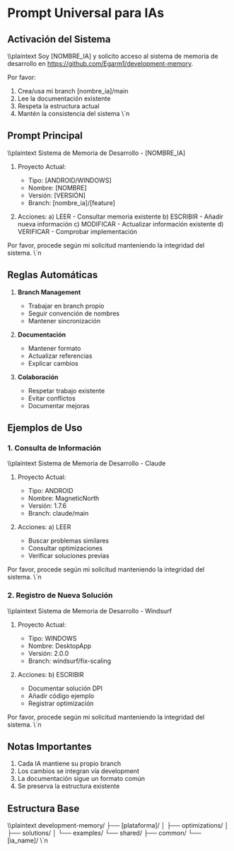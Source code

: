 # Prompt Universal para IAs

## Activación del Sistema
\\\plaintext
Soy [NOMBRE_IA] y solicito acceso al sistema de memoria de desarrollo en https://github.com/Egarm1/development-memory.

Por favor:
1. Crea/usa mi branch [nombre_ia]/main
2. Lee la documentación existente
3. Respeta la estructura actual
4. Mantén la consistencia del sistema
\\\`n
## Prompt Principal
\\\plaintext
Sistema de Memoria de Desarrollo - [NOMBRE_IA]

1. Proyecto Actual:
   - Tipo: [ANDROID/WINDOWS]
   - Nombre: [NOMBRE]
   - Versión: [VERSIÓN]
   - Branch: [nombre_ia]/[feature]

2. Acciones:
   a) LEER - Consultar memoria existente
   b) ESCRIBIR - Añadir nueva información
   c) MODIFICAR - Actualizar información existente
   d) VERIFICAR - Comprobar implementación

Por favor, procede según mi solicitud manteniendo la integridad del sistema.
\\\`n
## Reglas Automáticas
1. **Branch Management**
   - Trabajar en branch propio
   - Seguir convención de nombres
   - Mantener sincronización

2. **Documentación**
   - Mantener formato
   - Actualizar referencias
   - Explicar cambios

3. **Colaboración**
   - Respetar trabajo existente
   - Evitar conflictos
   - Documentar mejoras

## Ejemplos de Uso

### 1. Consulta de Información
\\\plaintext
Sistema de Memoria de Desarrollo - Claude

1. Proyecto Actual:
   - Tipo: ANDROID
   - Nombre: MagneticNorth
   - Versión: 1.7.6
   - Branch: claude/main

2. Acciones:
   a) LEER
      - Buscar problemas similares
      - Consultar optimizaciones
      - Verificar soluciones previas

Por favor, procede según mi solicitud manteniendo la integridad del sistema.
\\\`n
### 2. Registro de Nueva Solución
\\\plaintext
Sistema de Memoria de Desarrollo - Windsurf

1. Proyecto Actual:
   - Tipo: WINDOWS
   - Nombre: DesktopApp
   - Versión: 2.0.0
   - Branch: windsurf/fix-scaling

2. Acciones:
   b) ESCRIBIR
      - Documentar solución DPI
      - Añadir código ejemplo
      - Registrar optimización

Por favor, procede según mi solicitud manteniendo la integridad del sistema.
\\\`n
## Notas Importantes
1. Cada IA mantiene su propio branch
2. Los cambios se integran vía development
3. La documentación sigue un formato común
4. Se preserva la estructura existente

## Estructura Base
\\\plaintext
development-memory/
├── [plataforma]/
│   ├── optimizations/
│   ├── solutions/
│   └── examples/
└── shared/
    ├── common/
    └── [ia_name]/
\\\`n
